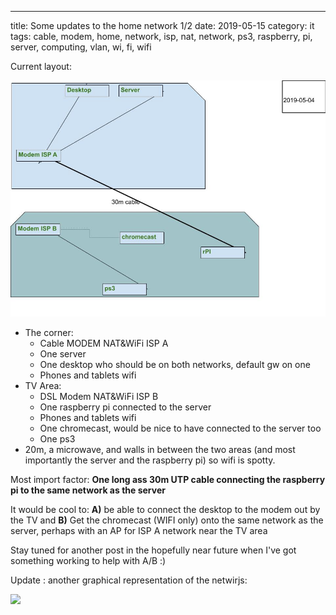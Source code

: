 ---
title: Some updates to the home network 1/2
date: 2019-05-15
category: it
tags: cable, modem, home, network, isp, nat, network, ps3, raspberry, pi, server, computing, vlan, wi, fi, wifi

Current layout:

![](images/home-net-current-20190504-1.jpg)

- The corner:
    - Cable MODEM NAT&WiFi ISP A
    - One server
    - One desktop who should be on both networks, default gw on one
    - Phones and tablets wifi
- TV Area:
    - DSL Modem NAT&WiFi ISP B
    - One raspberry pi connected to the server
    - Phones and tablets wifi
    - One chromecast, would be nice to have connected to the server too
    - One ps3
- 20m, a microwave, and walls in between the two areas (and most importantly the server and the raspberry pi) so wifi is spotty.

Most import factor: **One long ass 30m UTP cable connecting the raspberry pi to the same network as the server**

It would be cool to: **A)** be able to connect the desktop to the modem out by the TV and **B)** Get the chromecast (WIFI only) onto the same network as the server, perhaps with an AP for ISP A network near the TV area

Stay tuned for another post in the hopefully near future when I've got something working to help with A/B :)

Update : another graphical representation of the netwirjs:

![](https://lh5.googleusercontent.com/aUuKseUdXT87v4A5lfBYPcyAykhygf2_5MJGveTSKEvzgmOh509-6_NA2gALnRQ5YEXAQqNp4Sh2_PLcrYEyh3LVVemDXLXwFFDBAz3-ii-n7drfh5TezQd9Y7GF131WFnKFYN-M)
